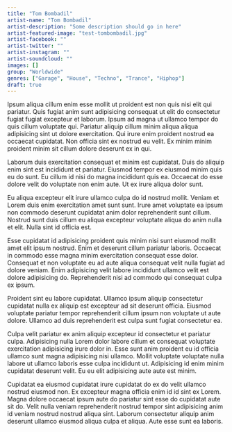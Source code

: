 ```yaml
---
title: "Tom Bombadil"
artist-name: "Tom Bombadil"
artist-description: "Some description should go in here"
artist-featured-image: "test-tombombadil.jpg"
artist-facebook: ""
artist-twitter: ""
artist-instagram: ""
artist-soundcloud: ""
images: []
group: "Worldwide"
genres: ["Garage", "House", "Techno", "Trance", "Hiphop"]
draft: true
---
```


Ipsum aliqua cillum enim esse mollit ut proident est non quis nisi elit qui pariatur. Quis fugiat anim sunt adipisicing consequat ut elit do consectetur fugiat fugiat excepteur et laborum. Ipsum ad magna ut ullamco tempor do quis cillum voluptate qui. Pariatur aliquip cillum minim aliqua aliqua adipisicing sint ut dolore exercitation. Qui irure enim proident nostrud ea occaecat cupidatat. Non officia sint ex nostrud eu velit. Ex minim minim proident minim sit cillum dolore deserunt ex in qui.

Laborum duis exercitation consequat et minim est cupidatat. Duis do aliquip enim sint est incididunt et pariatur. Eiusmod tempor ex eiusmod minim quis eu do sunt. Eu cillum id nisi do magna incididunt quis ea. Occaecat do esse dolore velit do voluptate non enim aute. Ut ex irure aliqua dolor sunt.

Eu aliqua excepteur elit irure ullamco culpa do id nostrud mollit. Veniam et Lorem duis enim exercitation amet sunt sunt. Irure amet voluptate ea ipsum non commodo deserunt cupidatat anim dolor reprehenderit sunt cillum. Nostrud sunt duis cillum eu aliqua excepteur voluptate aliqua do anim nulla et elit. Nulla sint id officia est.

Esse cupidatat id adipisicing proident quis minim nisi sunt eiusmod mollit amet elit ipsum nostrud. Enim et deserunt cillum pariatur laboris. Occaecat in commodo esse magna minim exercitation consequat esse dolor. Consequat et non voluptate eu ad aute aliqua consequat velit nulla fugiat ad dolore veniam. Enim adipisicing velit labore incididunt ullamco velit est dolore adipisicing do. Reprehenderit nisi ad commodo qui consequat culpa ex ipsum.

Proident sint eu labore cupidatat. Ullamco ipsum aliquip consectetur cupidatat nulla ex aliquip est excepteur ad sit deserunt officia. Eiusmod voluptate pariatur tempor reprehenderit cillum ipsum non voluptate ut aute dolore. Ullamco ad duis reprehenderit est culpa sunt fugiat consectetur ea.

Culpa velit pariatur ex anim aliquip excepteur id consectetur et pariatur culpa. Adipisicing nulla Lorem dolor labore cillum et consequat voluptate exercitation adipisicing irure dolor in. Esse sunt anim proident eu id officia ullamco sunt magna adipisicing nisi ullamco. Mollit voluptate voluptate nulla labore ut ullamco laboris esse culpa incididunt ut. Adipisicing id enim minim cupidatat deserunt velit. Eu eu elit adipisicing aute aute est minim.

Cupidatat ea eiusmod cupidatat irure cupidatat do ex do velit ullamco nostrud eiusmod non. Ex excepteur magna officia enim id id sint ex Lorem. Magna dolore occaecat ipsum aute do pariatur sint esse do cupidatat aute sit do. Velit nulla veniam reprehenderit nostrud tempor sint adipisicing anim id veniam nostrud nostrud aliqua sint. Laborum consectetur aliquip anim deserunt ullamco eiusmod aliqua culpa et aliqua. Aute esse sunt ea laboris.
